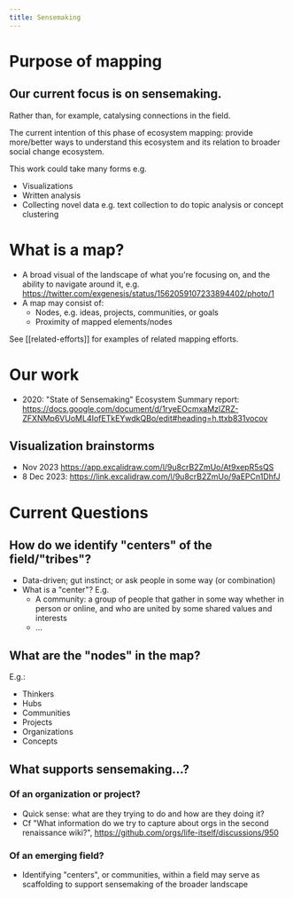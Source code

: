 ```yaml
---
title: Sensemaking
---
```

# Purpose of mapping

## Our current focus is on **sensemaking**. 

Rather than, for example, catalysing connections in the field.

The current intention of this phase of ecosystem mapping: provide more/better ways to understand this ecosystem and its relation to broader social change ecosystem. 

This work could take many forms e.g.
- Visualizations 
- Written analysis
- Collecting novel data e.g. text collection to do topic analysis or concept clustering

# What is a map?

- A broad visual of the landscape of what you're focusing on, and the ability to navigate around it, e.g. https://twitter.com/exgenesis/status/1562059107233894402/photo/1
- A map may consist of:
  - Nodes, e.g. ideas, projects, communities, or goals
  - Proximity of mapped elements/nodes

See [[related-efforts]] for examples of related mapping efforts.

# Our work

- 2020: "State of Sensemaking" Ecosystem Summary report: https://docs.google.com/document/d/1ryeEOcmxaMzlZRZ-ZFXNMp6VUoML4IofETkEYwdkQBo/edit#heading=h.ttxb831vocov

## Visualization brainstorms

- Nov 2023 https://app.excalidraw.com/l/9u8crB2ZmUo/At9xepR5sQS
- 8 Dec 2023: https://link.excalidraw.com/l/9u8crB2ZmUo/9aEPCn1DhfJ

# Current Questions 

## How do we identify "centers" of the field/"tribes"?

- Data-driven; gut instinct; or ask people in some way (or combination)
- What is a "center"? E.g.
  - A community: a group of people that gather in some way whether in person or online, and who are united by some shared values and interests
  - ...

## What are the "nodes" in the map?

E.g.:
- Thinkers
- Hubs
- Communities
- Projects
- Organizations
- Concepts

## What supports sensemaking...?

### Of an organization or project?

- Quick sense: what are they trying to do and how are they doing it?
- Cf "What information do we try to capture about orgs in the second renaissance wiki?", https://github.com/orgs/life-itself/discussions/950

### Of an emerging field?

- Identifying "centers", or communities, within a field may serve as scaffolding to support sensemaking of the broader landscape





